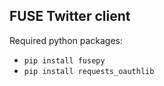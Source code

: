 ## FUSE Twitter client

Required python packages:
  - `pip install fusepy`
  - `pip install requests_oauthlib`
